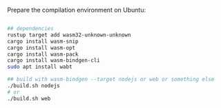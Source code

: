 
Prepare the compilation environment on Ubuntu:

```sh

## dependencies
rustup target add wasm32-unknown-unknown
cargo install wasm-snip
cargo install wasm-opt
cargo install wasm-pack
cargo install wasm-bindgen-cli
sudo apt install wabt

## build with wasm-bindgen --target nodejs or web or something else
./build.sh nodejs
# or 
./build.sh web


```
